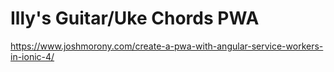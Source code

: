 # Illy's Guitar/Uke Chords PWA

https://www.joshmorony.com/create-a-pwa-with-angular-service-workers-in-ionic-4/

